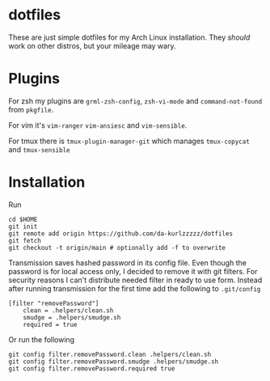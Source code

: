 # dotfiles

These are just simple dotfiles for my Arch Linux installation.  They *should*
work on other distros, but your mileage may wary.

# Plugins

For zsh my plugins are `grml-zsh-config`, `zsh-vi-mode` and
`command-not-found` from `pkgfile`.

For vim it's `vim-ranger` `vim-ansiesc` and `vim-sensible`.

For tmux there is `tmux-plugin-manager-git` which manages `tmux-copycat` and
`tmux-sensible`

# Installation

Run

    cd $HOME
    git init
    git remote add origin https://github.com/da-kurlzzzzz/dotfiles
    git fetch
    git checkout -t origin/main # optionally add -f to overwrite

Transmission saves hashed password in its config file. Even though the
password is for local access only, I decided to remove it with git filters.
For security reasons I can't distribute needed filter in ready to use form.
Instead after running transmission for the first time add the following to
`.git/config`


    [filter "removePassword"]
        clean = .helpers/clean.sh
        smudge = .helpers/smudge.sh
        required = true

Or run the following

    git config filter.removePassword.clean .helpers/clean.sh
    git config filter.removePassword.smudge .helpers/smudge.sh
    git config filter.removePassword.required true

<!-- vim:set tw=78: -->
